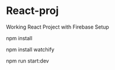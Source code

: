 # React-proj
Working React Project with Firebase Setup

npm install

npm install watchify

npm run start:dev 
